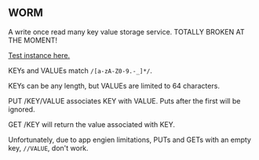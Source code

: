 WORM
----

A write once read many key value storage service. TOTALLY BROKEN AT THE MOMENT!

[Test instance here.](http://rodarmor-worm.appspot.com)

KEYs and VALUEs match `/[a-zA-Z0-9.-_]*/`.

KEYs can be any length, but VALUEs are limited to 64 characters.

PUT /KEY/VALUE associates KEY with VALUE. Puts after the first will be ignored.

GET /KEY will return the value associated with KEY.

Unfortunately, due to app engien limitations, PUTs and GETs with an empty key, `//VALUE`, don't work.
